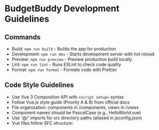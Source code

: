 # BudgetBuddy Development Guidelines

## Commands
- Build: `npm run build` - Builds the app for production
- Development: `npm run dev` - Starts development server with hot reload
- Preview: `npm run preview` - Preview production build locally
- Lint: `npm run lint` - Runs ESLint to check code quality
- Format: `npm run format` - Formats code with Prettier

## Code Style Guidelines
- Use Vue 3 Composition API with `<script setup>` syntax
- Follow Vue.js style guide (Priority A & B) from official docs
- File organization: components in /components, views in /views
- Component names should be PascalCase (e.g., HelloWorld.vue)
- Use '@/' imports for src directory paths (aliased in jsconfig.json)
- Vue files follow SFC structure: <script> → <template> → <style>
- Use scoped CSS in components with `<style scoped>`
- Prefer CSS variables for theming (see assets/base.css)
- Use ES modules syntax (`import`/`export`) exclusively
- Error handling: Use try/catch for async operations
- Responsive design: Use media queries for mobile layouts
- Router: Use named routes and organize by feature
- Comments: Document complex logic and component props
- State management: Use Vue's Composition API refs and reactive

## Accessibility Guidelines
- Add v-voix accessibility attributes to all interactive elements
- Use v-voix="'UniqueIdentifier'" for screen reader identification
- Add hint="Description" attribute for additional context when needed
- Include voix-description in router meta for page-level descriptions
- Ensure all form inputs have proper labels and accessibility attributes
- Test with screenreader compatibility enabled